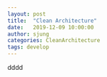 ```yaml
---
layout: post
title:  "Clean Architecture"
date:   2019-12-09 10:00:00
author: sjung
categories: CleanArchitecture
tags: develop
---
```


dddd
